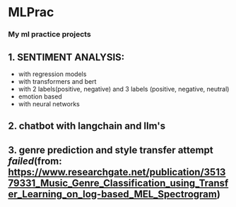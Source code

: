 # MLPrac

### My ml practice projects

## 1. SENTIMENT ANALYSIS:
  - with regression models
  - with transformers and bert
  - with 2 labels(positive, negative) and 3 labels (positive, negative, neutral)
  - emotion based
  - with neural networks

## 2. chatbot with langchain and llm's
## 3. genre prediction and style transfer attempt *failed*(from: https://www.researchgate.net/publication/351379331_Music_Genre_Classification_using_Transfer_Learning_on_log-based_MEL_Spectrogram)
